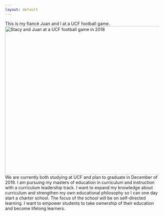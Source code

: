 ```yaml
---
layout: default
---
```

<body style="text-aling:center;">
This is my fiancé Juan and I at a UCF football game.  
<br>
<img src="http://i1160.photobucket.com/albums/q487/StacyBriana91/ucf%20game_zpso9ln7ues.jpg" border="0" alt="Stacy and Juan at a UCF football game in 2018" style="width:648px;height:486px"/></a>
<br>
We are currently both studying at UCF and plan to graduate in December of 2019. I am pursuing my masters of education in curriculum and instruction with a curriculum leadership track. I want to expand my knowledge about curriculum and strengthen my own educational philosophy so I can one day start a charter school. The focus of the school will be on self-directed learning. I want to empower students to take ownership of their education and become lifelong learners.
</body>
